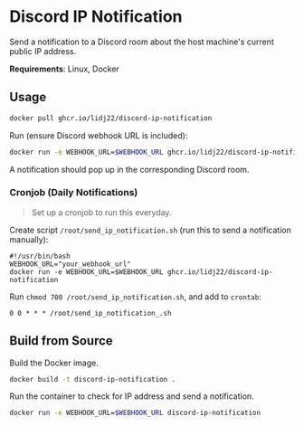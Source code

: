 # Discord IP Notification
Send a notification to a Discord room about the host machine's current public IP address.

**Requirements**: Linux, Docker

## Usage
```sh
docker pull ghcr.io/lidj22/discord-ip-notification
```

Run (ensure Discord webhook URL is included):
```sh
docker run -e WEBHOOK_URL=$WEBHOOK_URL ghcr.io/lidj22/discord-ip-notification
```
A notification should pop up in the corresponding Discord room.

### Cronjob (Daily Notifications)
> Set up a cronjob to run this everyday.

Create script `/root/send_ip_notification.sh` (run this to send a notification manually):
```shell
#!/usr/bin/bash
WEBHOOK_URL="your_webhook_url"
docker run -e WEBHOOK_URL=$WEBHOOK_URL ghcr.io/lidj22/discord-ip-notification
```
Run `chmod 700 /root/send_ip_notification.sh`, and add to `crontab`:
```
0 0 * * * /root/send_ip_notification_.sh
```

## Build from Source

Build the Docker image.
```sh
docker build -t discord-ip-notification .
```

Run the container to check for IP address and send a notification.
```sh
docker run -e WEBHOOK_URL=$WEBHOOK_URL discord-ip-notification
```
